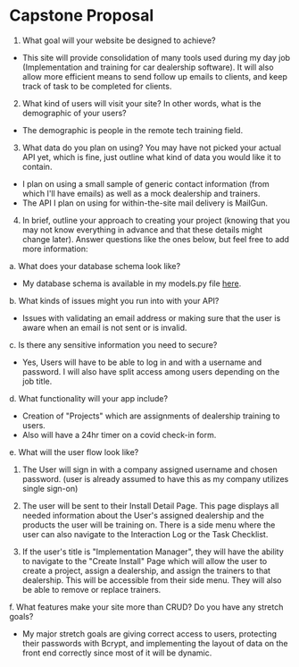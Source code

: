 # Capstone Proposal

1. What goal will your website be designed to achieve?

- This site will provide consolidation of many tools used during my day job (Implementation and training for car dealership software). It will also allow more efficient means to send follow up emails to clients, and keep track of task to be completed for clients.

2. What kind of users will visit your site? In other words, what is the demographic of your users?

- The demographic is people in the remote tech training field.

3. What data do you plan on using? You may have not picked your actual API yet, which is fine, just outline what kind of data you would like it to contain.

- I plan on using a small sample of generic contact information (from which I&#39;ll have emails) as well as a mock dealership and trainers.
- The API I plan on using for within-the-site mail delivery is MailGun.

4. In brief, outline your approach to creating your project (knowing that you may not know everything in advance and that these details might change later). Answer questions like the ones below, but feel free to add more information:

a. What does your database schema look like?

- My database schema is available in my models.py file [here](https://github.com/PaytonDev/Install_Hub).

b. What kinds of issues might you run into with your API?

- Issues with validating an email address or making sure that the user is aware when an email is not sent or is invalid.

c. Is there any sensitive information you need to secure?

- Yes, Users will have to be able to log in and with a username and password. I will also have split access among users depending on the job title.

d. What functionality will your app include?

- Creation of &quot;Projects&quot; which are assignments of dealership training to users.
- Also will have a 24hr timer on a covid check-in form.

e. What will the user flow look like?

1. The User will sign in with a company assigned username and chosen password. (user is already assumed to have this as my company utilizes single sign-on)
2. The user will be sent to their Install Detail Page. This page displays all needed information about the User&#39;s assigned dealership and the products the user will be training on. There is a side menu where the user can also navigate to the Interaction Log or the Task Checklist.

1. If the user&#39;s title is &quot;Implementation Manager&quot;, they will have the ability to navigate to the &quot;Create Install&quot; Page which will allow the user to create a project, assign a dealership, and assign the trainers to that dealership. This will be accessible from their side menu. They will also be able to remove or replace trainers.

f. What features make your site more than CRUD? Do you have any stretch goals?
- My major stretch goals are giving correct access to users, protecting their passwords with Bcrypt, and implementing the layout of data on the front end correctly since most of it will be dynamic.